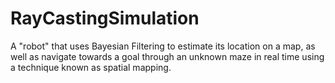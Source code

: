 # RayCastingSimulation
A "robot" that uses Bayesian Filtering to estimate its location on a map, as well as navigate towards a goal through an unknown maze in real time using a technique known as spatial mapping.
